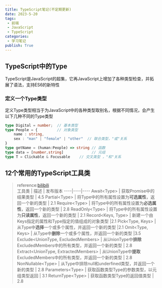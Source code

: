 ```yaml
---
title: TypeScript笔记(不定期更新)
date: 2023-5-20
tags:
 - 前端
 - JavaScript
 - TypeScript
categories:
 - 学习笔记
publish: True
---
```


## TypeScript中的Type
TypeScript是JavaScript的超集，它再JavaScript上增加了各种类型检查，并拓展了语法，支持ES6的新特性  
### 定义一个Type类型
定义Type类型相当于为JavaScript中的各种类型取别名，根据不同情况，会产生以下几种不同的Type类型

```typescript
type Digital = number;  // 基本类型
type People = {         // 对象类型
    name : string,
    sex : "man" | "female" | "other"  // 联合类型，"或"关系
} 
type getName = (human:People) => string // 函数
type data = [number,string]             // 元组
type T = Clickable & Focusable　　 // 交叉类型 ，"和"关系
```

## 12个常用的TypeScript工具类
> reference:[bilibili](https://www.bilibili.com/video/BV1gL411Y7Mf/?spm_id_from=333.1007.top_right_bar_window_view_later.content.click)  
工具类 | 描述 | 发布版本
----|----|----
Await\<Type\> | 获取Promise中的结果类型 | 4.5
Partial\<Type\> | 将Type中的所有属性设置为**可选属性**，返回一个新的类型 | 2.1
Require\<Type\> | 将Type中的所有属性设置为**必选属性**，返回一个新的类型 | 2.8
ReadOnly\<Type\> | 将Type中的所有属性设置为**只读属性**，返回一个新的类型 | 2.1
Record\<Keys, Type\> | 新建一个由Keys指定的属性和Type指定的值组成的对象类型 |2.1
Pick\<Type, Keys\> | 从Type中**选择**一个或多个属性，并返回一个新的类型 |2.1
Omit\<Type, Keys\> | 从Type中**删除**一个或多个属性，并返回一个新的类型 |3.5
Exclude\<UnionType, ExcludedMembers> | 从UnionType中**排除**ExcludedMembers中的所有类型，并返回一个新的类型 | 2.8
Extract\<UnionType, ExtractedMembers\> | 从UnionType中**提取**ExcludedMembers中的所有类型，并返回一个新的类型 | 2.8
NonNullable\<Type\> | 从Type中排除null和underfined类型，并返回一个新的类型 | 2.8
Parameters\<Type\> | 获取函数类型Type的参数类型，以元组类型返回 | 3.1
ReturnType\<Type\> | 获取函数类型Type的返回值类型 | 2.8


